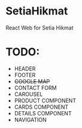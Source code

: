 # SetiaHikmat

React Web for Setia Hikmat

# TODO:
- HEADER
- FOOTER
- ~~GOOGLE MAP~~
- CONTACT FORM
- CAROUSEL
- PRODUCT COMPONENT
- CARDS COMPONENT
- DETAILS COMPONENT
- NAVIGATION
